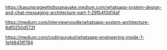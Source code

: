 https://kasunprageethdissanayake.medium.com/whatsapp-system-design-and-chat-messaging-architecture-part-1-29fb4f0d14af

https://medium.com/interviewnoodle/whatsapp-system-architecture-8df0250d572f

https://medium.com/codingurukul/whatsapp-engineering-inside-1-1ef4845ff784
